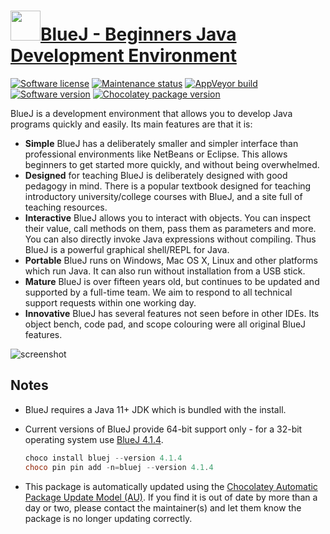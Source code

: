 # [<img src="https://cdn.jsdelivr.net/gh/dgalbraith/chocolatey-packages@ec1652f85e86682fba61efdbeb5a556dd6ad0284/icons/bluej.png" width="48" height="48"/>BlueJ - Beginners Java Development Environment](https://chocolatey.org/packages/bluej)

[![Software license](https://img.shields.io/badge/License-GPLv2-blue.svg)](https://github.com/k-pet-group/BlueJ-Greenfoot/blob/main/LICENSE.txt)
[![Maintenance status](https://img.shields.io/badge/maintained%3F-yes-green.svg)](https://gitHub.com/dgalbraith/chocolatey-packages/graphs/commit-activity)
[![AppVeyor build](https://img.shields.io/appveyor/ci/dgalbraith/chocolatey-packages)](https://ci.appveyor.com/project/dgalbraith/chocolatey-packages)
[![Software version](https://img.shields.io/badge/Source-v5.4.1-blue.svg)](https://www.bluej.org/index.html)
[![Chocolatey package version](https://img.shields.io/chocolatey/v/bluej?label=Chocolatey)](https://chocolatey.org/packages/bluej)

BlueJ is a development environment that allows you to develop Java programs quickly and easily. Its main features are that it is:

* **Simple** BlueJ has a deliberately smaller and simpler interface than professional environments like NetBeans or Eclipse. This allows beginners to get started more quickly, and without being overwhelmed.
* **Designed** for teaching BlueJ is deliberately designed with good pedagogy in mind. There is a popular textbook designed for teaching introductory university/college courses with BlueJ, and a site full of teaching resources.
* **Interactive** BlueJ allows you to interact with objects. You can inspect their value, call methods on them, pass them as parameters and more. You can also directly invoke Java expressions without compiling. Thus BlueJ is a powerful graphical shell/REPL for Java.
* **Portable** BlueJ runs on Windows, Mac OS X, Linux and other platforms which run Java. It can also run without installation from a USB stick.
* **Mature** BlueJ is over fifteen years old, but continues to be updated and supported by a full-time team. We aim to respond to all technical support requests within one working day.
* **Innovative** BlueJ has several features not seen before in other IDEs. Its object bench, code pad, and scope colouring were all original BlueJ features.

![screenshot](https://cdn.jsdelivr.net/gh/dgalbraith/chocolatey-packages@48b2855247b0e422e994f50e85b9bf8c8ca98c79/automatic/bluej/screenshot.png)

## Notes

* BlueJ requires a Java 11+ JDK which is bundled with the install.
* Current versions of BlueJ provide 64-bit support only - for a 32-bit operating system use [BlueJ 4.1.4](https://chocolatey.org/packages/bluej/4.1.4).
  
  ```powershell
  choco install bluej --version 4.1.4
  choco pin pin add -n=bluej --version 4.1.4
  ```

* This package is automatically updated using the [Chocolatey Automatic Package Update Model (AU)](https://github.com/majkinetor/au/blob/master/README.md).
  If you find it is out of date by more than a day or two, please contact the maintainer(s) and let them know the package is no longer updating correctly.
